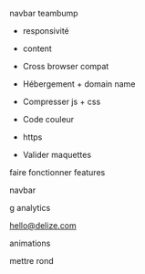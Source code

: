 navbar teambump

- responsivité

- content

- Cross browser compat

- Hébergement + domain name

- Compresser js + css

- Code couleur

- https

- Valider maquettes

faire fonctionner features

navbar

g analytics

hello@delize.com

animations

mettre rond